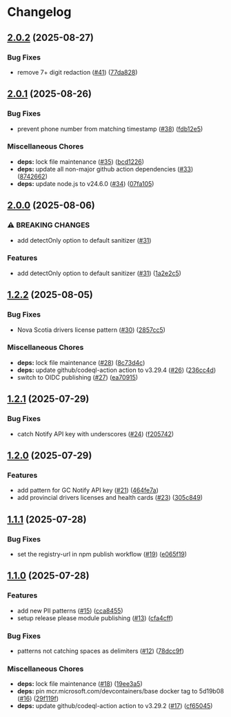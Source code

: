 # Changelog

## [2.0.2](https://github.com/cds-snc/sanitize-pii/compare/v2.0.1...v2.0.2) (2025-08-27)


### Bug Fixes

* remove 7+ digit redaction ([#41](https://github.com/cds-snc/sanitize-pii/issues/41)) ([77da828](https://github.com/cds-snc/sanitize-pii/commit/77da8287140715f7725a4ba8834f569b5eb9c062))

## [2.0.1](https://github.com/cds-snc/sanitize-pii/compare/v2.0.0...v2.0.1) (2025-08-26)


### Bug Fixes

* prevent phone number from matching timestamp ([#38](https://github.com/cds-snc/sanitize-pii/issues/38)) ([fdb12e5](https://github.com/cds-snc/sanitize-pii/commit/fdb12e5ece60164f545449bce925f304ffd563b4))


### Miscellaneous Chores

* **deps:** lock file maintenance ([#35](https://github.com/cds-snc/sanitize-pii/issues/35)) ([bcd1226](https://github.com/cds-snc/sanitize-pii/commit/bcd1226b7b74b839fe0235fcff961f153596593c))
* **deps:** update all non-major github action dependencies ([#33](https://github.com/cds-snc/sanitize-pii/issues/33)) ([8742662](https://github.com/cds-snc/sanitize-pii/commit/874266207ae9e80fe8ceb88c399ccc193a4b6d52))
* **deps:** update node.js to v24.6.0 ([#34](https://github.com/cds-snc/sanitize-pii/issues/34)) ([07fa105](https://github.com/cds-snc/sanitize-pii/commit/07fa105102bb759f9d7e01a56b1f57f184b9ed1b))

## [2.0.0](https://github.com/cds-snc/sanitize-pii/compare/v1.2.2...v2.0.0) (2025-08-06)


### ⚠ BREAKING CHANGES

* add detectOnly option to default sanitizer ([#31](https://github.com/cds-snc/sanitize-pii/issues/31))

### Features

* add detectOnly option to default sanitizer ([#31](https://github.com/cds-snc/sanitize-pii/issues/31)) ([1a2e2c5](https://github.com/cds-snc/sanitize-pii/commit/1a2e2c554230ced8ea8a90e19d8bf513a9a999da))

## [1.2.2](https://github.com/cds-snc/sanitize-pii/compare/v1.2.1...v1.2.2) (2025-08-05)


### Bug Fixes

* Nova Scotia drivers license pattern ([#30](https://github.com/cds-snc/sanitize-pii/issues/30)) ([2857cc5](https://github.com/cds-snc/sanitize-pii/commit/2857cc5013ecdfa115a603b449504db403aa782d))


### Miscellaneous Chores

* **deps:** lock file maintenance ([#28](https://github.com/cds-snc/sanitize-pii/issues/28)) ([8c73d4c](https://github.com/cds-snc/sanitize-pii/commit/8c73d4cbfc6a1c41ccaa57d024658dabc5294d94))
* **deps:** update github/codeql-action action to v3.29.4 ([#26](https://github.com/cds-snc/sanitize-pii/issues/26)) ([236cc4d](https://github.com/cds-snc/sanitize-pii/commit/236cc4d32279601d1002279f32852135f09efc23))
* switch to OIDC publishing ([#27](https://github.com/cds-snc/sanitize-pii/issues/27)) ([ea70915](https://github.com/cds-snc/sanitize-pii/commit/ea709155f4d72cede94b30ff9c181e6584abeb9b))

## [1.2.1](https://github.com/cds-snc/sanitize-pii/compare/v1.2.0...v1.2.1) (2025-07-29)


### Bug Fixes

* catch Notify API key with underscores ([#24](https://github.com/cds-snc/sanitize-pii/issues/24)) ([f205742](https://github.com/cds-snc/sanitize-pii/commit/f205742fe101f951d99b8927905aabebf6ebfffa))

## [1.2.0](https://github.com/cds-snc/sanitize-pii/compare/v1.1.1...v1.2.0) (2025-07-29)


### Features

* add pattern for GC Notify API key ([#21](https://github.com/cds-snc/sanitize-pii/issues/21)) ([464fe7a](https://github.com/cds-snc/sanitize-pii/commit/464fe7ae68103036bca3ee7093630956da8b3f18))
* add provincial drivers licenses and health cards ([#23](https://github.com/cds-snc/sanitize-pii/issues/23)) ([305c849](https://github.com/cds-snc/sanitize-pii/commit/305c84951fbed6f9a3e63e397d8aa68f8cbb7fd3))

## [1.1.1](https://github.com/cds-snc/sanitize-pii/compare/v1.1.0...v1.1.1) (2025-07-28)


### Bug Fixes

* set the registry-url in npm publish workflow ([#19](https://github.com/cds-snc/sanitize-pii/issues/19)) ([e065f19](https://github.com/cds-snc/sanitize-pii/commit/e065f19d3210c89dc40e390141488f72eb7c47b3))

## [1.1.0](https://github.com/cds-snc/sanitize-pii/compare/v1.0.2...v1.1.0) (2025-07-28)


### Features

* add new PII patterns ([#15](https://github.com/cds-snc/sanitize-pii/issues/15)) ([cca8455](https://github.com/cds-snc/sanitize-pii/commit/cca8455b7c6ea6d4ee66b6c7bbc552127c3d8e6c))
* setup release please module publishing ([#13](https://github.com/cds-snc/sanitize-pii/issues/13)) ([cfa4cff](https://github.com/cds-snc/sanitize-pii/commit/cfa4cff69e1f3475d0d15cd97e688755e64e6489))


### Bug Fixes

* patterns not catching spaces as delimiters ([#12](https://github.com/cds-snc/sanitize-pii/issues/12)) ([78dcc9f](https://github.com/cds-snc/sanitize-pii/commit/78dcc9fe925bb7ccae632027103798957e53b855))


### Miscellaneous Chores

* **deps:** lock file maintenance ([#18](https://github.com/cds-snc/sanitize-pii/issues/18)) ([19ee3a5](https://github.com/cds-snc/sanitize-pii/commit/19ee3a55d21c5c30b285d881f2ebb1b29dec5609))
* **deps:** pin mcr.microsoft.com/devcontainers/base docker tag to 5d19b08 ([#16](https://github.com/cds-snc/sanitize-pii/issues/16)) ([29f119f](https://github.com/cds-snc/sanitize-pii/commit/29f119fc789f950094e138dded67269461957c6d))
* **deps:** update github/codeql-action action to v3.29.2 ([#17](https://github.com/cds-snc/sanitize-pii/issues/17)) ([cf65045](https://github.com/cds-snc/sanitize-pii/commit/cf6504517ddc691691a1fcf4105bba895a8972fb))
